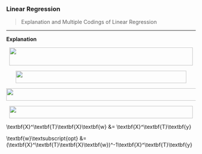### Linear Regression
> Explanation and Multiple Codings of Linear Regression
---

__Explanation__ <br/>

<p align="center"><img src="/tex/a2cc1d5782c9f560a0a305c51314b907.svg?invert_in_darkmode&sanitize=true" align=middle width=487.6121085pt height=47.93392394999999pt/></p>

<p align="center"><img src="/tex/4ca3cbe6aad9a242ae6407a56b1a0202.svg?invert_in_darkmode&sanitize=true" align=middle width=454.232658pt height=32.990165999999995pt/></p>


<p align="center"><img src="/tex/616c110dd97eaed8841d71e750a36296.svg?invert_in_darkmode&sanitize=true" align=middle width=523.6729987499999pt height=32.990165999999995pt/></p>


<p align="center"><img src="/tex/b90cb187daded787e74e16b305460bcf.svg?invert_in_darkmode&sanitize=true" align=middle width=487.39915454999993pt height=32.990165999999995pt/></p>

\textbf{X}^\textbf{T}\textbf{X}\textbf{w} &= \textbf{X}^\textbf{T}\textbf{y}

\textbf{w}\textsubscript{opt} &= (\textbf{X}^\textbf{T}\textbf{X}\textbf{w})^-1\textbf{X}^\textbf{T}\textbf{y}


